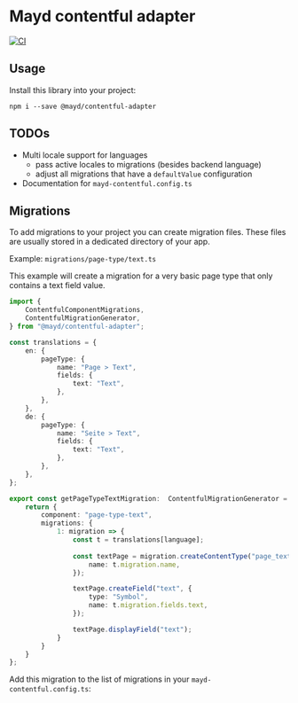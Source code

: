 Mayd contentful adapter
=======================

[![CI](https://github.com/Becklyn-Studios/mayd-contentful-adapter/actions/workflows/ci.yml/badge.svg)](https://github.com/Becklyn-Studios/mayd-contentful-adapter/actions/workflows/ci.yml)


Usage
-----

Install this library into your project:

```shell
npm i --save @mayd/contentful-adapter
```


TODOs
-----

* Multi locale support for languages
  * pass active locales to migrations (besides backend language)
  * adjust all migrations that have a `defaultValue` configuration
* Documentation for `mayd-contentful.config.ts`


Migrations
----------

To add migrations to your project you can create migration files. These files are usually stored in a dedicated directory of your app.

Example: `migrations/page-type/text.ts`

This example will create a migration for a very basic page type that only contains a text field value.

```typescript
import {
    ContentfulComponentMigrations,
    ContentfulMigrationGenerator,
} from "@mayd/contentful-adapter";

const translations = {
    en: {
        pageType: {
            name: "Page > Text",
            fields: {
                text: "Text",
            },
        },
    },
    de: {
        pageType: {
            name: "Seite > Text",
            fields: {
                text: "Text",
            },
        },
    },
};

export const getPageTypeTextMigration:  ContentfulMigrationGenerator = (language): ContentfulComponentMigrations => {
    return {
        component: "page-type-text",
        migrations: {
            1: migration => {
                const t = translations[language];
                
                const textPage = migration.createContentType("page_text", {
                    name: t.migration.name,
                });

                textPage.createField("text", {
                    type: "Symbol",
                    name: t.migration.fields.text,
                });

                textPage.displayField("text");
            }
        }
    }
};
```

Add this migration to the list of migrations in your `mayd-contentful.config.ts`: 
